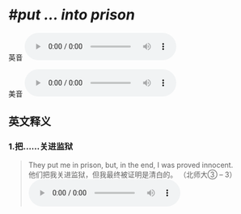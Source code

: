 # ***\#put ... into prison*** 
英音
<audio src="./media/put ... into prison1_AAC.aac" controls="controls"></audio>

美音
<audio src="./media/put ... into prison2.aac" controls="controls"></audio>



  

英文释义
---
### 1.**把……关进监狱**  

 > They put me in prison, but, in the end, I was proved innocent.  
 > 他们把我关进监狱，但我最终被证明是清白的。  （北师大③ – 3）  
<audio src="./media/prove-3.aac" controls="controls"></audio>


